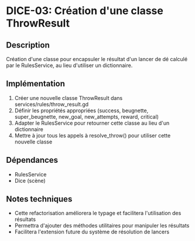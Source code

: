 # DICE-03: Création d'une classe ThrowResult

## Description
Création d'une classe pour encapsuler le résultat d'un lancer de dé calculé par le RulesService, au lieu d'utiliser un dictionnaire.

## Implémentation
1. Créer une nouvelle classe ThrowResult dans services/rules/throw_result.gd
2. Définir les propriétés appropriées (success, beugnette, super_beugnette, new_goal, new_attempts, reward, critical)
3. Adapter le RulesService pour retourner cette classe au lieu d'un dictionnaire
4. Mettre à jour tous les appels à resolve_throw() pour utiliser cette nouvelle classe

## Dépendances
- RulesService
- Dice (scène)

## Notes techniques
- Cette refactorisation améliorera le typage et facilitera l'utilisation des résultats
- Permettra d'ajouter des méthodes utilitaires pour manipuler les résultats
- Facilitera l'extension future du système de résolution de lancers
